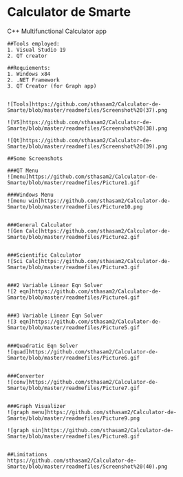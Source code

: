 # Calculator de Smarte
 C++ Multifunctional Calculator app
 
	
	 
	##Tools employed:
	1. Visual Studio 19
	2. QT creator 

	##Requiements:
	1. Windows x84
	2. .NET Framework
	3. QT Creator (for Graph app)


	![Tools]https://github.com/sthasam2/Calculator-de-Smarte/blob/master/readmefiles/Screenshot%20(37).png

	![VS]https://github.com/sthasam2/Calculator-de-Smarte/blob/master/readmefiles/Screenshot%20(38).png

	![Qt]https://github.com/sthasam2/Calculator-de-Smarte/blob/master/readmefiles/Screenshot%20(39).png

	##Some Screenshots

	###QT Menu
	![menu]https://github.com/sthasam2/Calculator-de-Smarte/blob/master/readmefiles/Picture1.gif

	###Windows Menu
	![menu win]https://github.com/sthasam2/Calculator-de-Smarte/blob/master/readmefiles/Picture10.png


	###General Calculator
	![Gen Calc]https://github.com/sthasam2/Calculator-de-Smarte/blob/master/readmefiles/Picture2.gif


	###Scientific Calculator
	![Sci Calc]https://github.com/sthasam2/Calculator-de-Smarte/blob/master/readmefiles/Picture3.gif


	###2 Variable Linear Eqn Solver
	![2 eqn]https://github.com/sthasam2/Calculator-de-Smarte/blob/master/readmefiles/Picture4.gif


	###3 Variable Linear Eqn Solver
	![3 eqn]https://github.com/sthasam2/Calculator-de-Smarte/blob/master/readmefiles/Picture5.gif


	###Quadratic Eqn Solver
	![quad]https://github.com/sthasam2/Calculator-de-Smarte/blob/master/readmefiles/Picture6.gif


	###Converter
	![conv]https://github.com/sthasam2/Calculator-de-Smarte/blob/master/readmefiles/Picture7.gif


	###Graph Visualizer
	![graph menu]https://github.com/sthasam2/Calculator-de-Smarte/blob/master/readmefiles/Picture9.png

	![graph sin]https://github.com/sthasam2/Calculator-de-Smarte/blob/master/readmefiles/Picture8.gif


	##Limitations
	https://github.com/sthasam2/Calculator-de-Smarte/blob/master/readmefiles/Screenshot%20(40).png 



